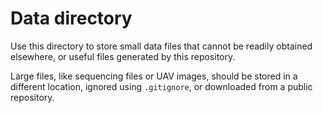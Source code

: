 # Data directory

Use this directory to store small data files that cannot be readily obtained elsewhere, or useful
files generated by this repository.

Large files, like sequencing files or UAV images, should be stored in a different location, ignored
using `.gitignore`, or downloaded from a public repository.
